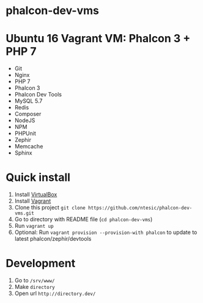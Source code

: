 # phalcon-dev-vms
# Ubuntu 16 Vagrant VM: Phalcon 3 + PHP 7
* Git
* Nginx
* PHP 7
* Phalcon 3
* Phalcon Dev Tools
* MySQL 5.7
* Redis
* Composer
* NodeJS
* NPM
* PHPUnit
* Zephir
* Memcache
* Sphinx

# Quick install
1. Install [VirtualBox](https://www.virtualbox.org/wiki/Downloads)
2. Install [Vagrant](https://www.vagrantup.com/)
3. Clone this project `git clone https://github.com/ntesic/phalcon-dev-vms.git`
4. Go to directory with README file (`cd phalcon-dev-vms`)
5. Run `vagrant up`
6. Optional: Run `vagrant provision --provision-with phalcon` to update to latest phalcon/zephir/devtools


# Development
1. Go to `/srv/www/`
2. Make `directory`
3. Open url `http://directory.dev/`
